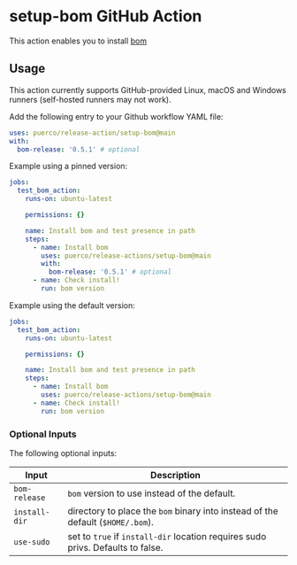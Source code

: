 # setup-bom GitHub Action

This action enables you to install [bom](https://github.com/kubernetes-sigs/bom)

## Usage

This action currently supports GitHub-provided Linux, macOS and Windows runners (self-hosted runners may not work).

Add the following entry to your Github workflow YAML file:

```yaml
uses: puerco/release-action/setup-bom@main
with:
  bom-release: '0.5.1' # optional
```

Example using a pinned version:

```yaml
jobs:
  test_bom_action:
    runs-on: ubuntu-latest

    permissions: {}

    name: Install bom and test presence in path
    steps:
      - name: Install bom
        uses: puerco/release-actions/setup-bom@main
        with:
          bom-release: '0.5.1' # optional
      - name: Check install!
        run: bom version
```

Example using the default version:

```yaml
jobs:
  test_bom_action:
    runs-on: ubuntu-latest

    permissions: {}

    name: Install bom and test presence in path
    steps:
      - name: Install bom
        uses: puerco/release-actions/setup-bom@main
      - name: Check install!
        run: bom version
```

### Optional Inputs

The following optional inputs:

| Input | Description |
| --- | --- |
| `bom-release` | `bom` version to use instead of the default. |
| `install-dir` | directory to place the `bom` binary into instead of the default (`$HOME/.bom`). |
| `use-sudo` | set to `true` if `install-dir` location requires sudo privs. Defaults to false. |
